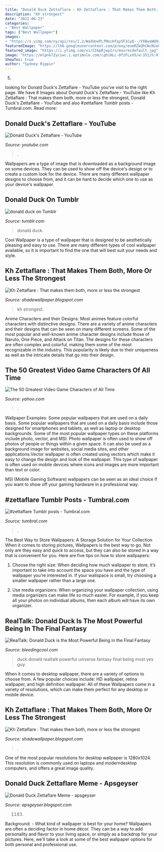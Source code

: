 ```yaml
---
title: "Donald Duck Zettaflare - Kh Zettaflare : That Makes Them Both, More Or Less The Strongest"
description: "Kh strongest"
date: "2022-06-23"
categories:
- "Best Wallpaper"
tags: ["Best Wallpaper"]
images:
- "https://s.yimg.com/ny/api/res/1.2/WaXHoePLfMocHfqy5F1CyQ--/YXBwaWQ9aGlnaGxhbmRlcjt3PTk2MDtoPTk4NC45NTIxMjAzODMwMzY5/https://s.yimg.com/uu/api/res/1.2/9_PZHHfJ6nXQ.euHMf70_Q--~B/aD03NTA7dz03MzE7c209MTthcHBpZD15dGFjaHlvbg--/https://media.zenfs.com/en/esquire_269/5b1a6a1a57f3bf3cae524ffe10b9c70c"
featuredImage: "https://lh6.googleusercontent.com/proxy/eueRZkQhCWcNJoUXdeVMZeEzl2GMsSfPT-A_-OpaFKKiyPKR5E-OGcOcRZQbyqlrmXOvJiM1tbnkXMSdk2oDwdgq17PLsw8GOP1MGcCbHjxHeRScEXbFqg3PTPl9wQNIoXDCadlS5ylJutUVK6KWs7o46egqvv4Tn7k=w1200-h630-p-k-no-nu"
featured_image: "https://i.ytimg.com/vi/CI6pRjwpIrs/maxresdefault.jpg"
image: "https://mlpnk72yciwc.i.optimole.com/cqhiHLc-OfzFLxX5/w:351/h:474/q:75/https://www.bleedingcool.com/wp-content/uploads/2017/03/Donald-Duck.gif"
ShowToc: true
author: "Sydney Rippin"
---
```



5.

	

		
looking for Donald Duck&#039;s Zettaflare - YouTube you've visit to the right page. We have 8 Images about Donald Duck&#039;s Zettaflare - YouTube like Kh Zettaflare : That makes them both, more or less the strongest, Donald Duck&#039;s Zettaflare - YouTube and also #zettaflare Tumblr posts - Tumbral.com. Read more:
		
    
## Donald Duck&#039;s Zettaflare - YouTube

<img loading=lazy src="https://i.ytimg.com/vi/CI6pRjwpIrs/maxresdefault.jpg" onerror="this.onerror=null;this.src='https://tse1.mm.bing.net/th?id=OIP.TyBW0CgrUBWaUOWrwnytTQHaEK&amp;pid=15.1';" alt="Donald Duck&#039;s Zettaflare - YouTube">

_Source: youtube.com_

>. 

	

Wallpapers are a type of image that is downloaded as a background image on some devices. They can be used to show off the device's design or to create a custom look for the device. There are many different wallpaper designs to choose from, and it can be hard to decide which one to use as your device's wallpaper.

    
## Donald Duck On Tumblr

<img loading=lazy src="https://66.media.tumblr.com/852d67affd53d67ac38a4a1967253b9d/tumblr_inline_pn1pwkBcN91qf8jz0_1280.jpg" onerror="this.onerror=null;this.src='https://tse4.mm.bing.net/th?id=OIP.AHEB8yxGsP0mce5FJ9XMEwHaEB&amp;pid=15.1';" alt="donald duck on Tumblr">

_Source: tumblr.com_

>donald duck. 

	

Cool Wallpaper is a type of wallpaper that is designed to be aesthetically pleasing and easy to use. There are many different types of cool wallpaper available, so it is important to find the one that will best suit your needs and style.

    
## Kh Zettaflare : That Makes Them Both, More Or Less The Strongest

<img loading=lazy src="https://media.tenor.com/images/88aba8728b67971d542104dbd79b656e/tenor.png" onerror="this.onerror=null;this.src='https://tse1.mm.bing.net/th?id=OIP.iKuocotnlx1UIQTb15tlbgHaEJ&amp;pid=15.1';" alt="Kh Zettaflare : That makes them both, more or less the strongest">

_Source: shadewallpaper.blogspot.com_

>kh strongest. 

	

Anime Characters and their Designs: Most animes feature colorful characters with distinctive designs.
There are a variety of anime characters and their designs that can be seen on many different screens. Some of the most popular and well-known anime character designs include those of Naruto, One Piece, and Attack on Titan. The designs for these characters are often complex and colorful, making them some of the most recognizable in the industry. This popularity is likely due to their uniqueness as well as the intricate details that go into their design.

    
## The 50 Greatest Video Game Characters Of All Time

<img loading=lazy src="https://s.yimg.com/ny/api/res/1.2/WaXHoePLfMocHfqy5F1CyQ--/YXBwaWQ9aGlnaGxhbmRlcjt3PTk2MDtoPTk4NC45NTIxMjAzODMwMzY5/https://s.yimg.com/uu/api/res/1.2/9_PZHHfJ6nXQ.euHMf70_Q--~B/aD03NTA7dz03MzE7c209MTthcHBpZD15dGFjaHlvbg--/https://media.zenfs.com/en/esquire_269/5b1a6a1a57f3bf3cae524ffe10b9c70c" onerror="this.onerror=null;this.src='https://tse4.mm.bing.net/th?id=OIP.Bh6LRqHFOM3_PYwewsZbsAHaHm&amp;pid=15.1';" alt="The 50 Greatest Video Game Characters of All Time">

_Source: yahoo.com_

>. 

	

Wallpaper Examples: Some popular wallpapers that are used on a daily basis.
Some popular wallpapers that are used on a daily basis include those designed for smartphones and tablets, as well as laptop or desktop backgrounds. Some of the most popular wallpaper types on these platforms include photo, vector, and MSI. 
Photo wallpaper is often used to show off photos of people or things within a given space. It can also be used as a background image for websites, social media sites, and other applications.Vector wallpaper is often created using vectors which make it easy to change the design and look of the wallpaper. This type of wallpaper is often used on mobile devices where icons and images are more important than text or color. 

MSI (Mobile Gaming Software) wallpapers can be seen as an ideal choice if you want to show off your gaming hardware in a professional way.

    
## #zettaflare Tumblr Posts - Tumbral.com

<img loading=lazy src="https://64.media.tumblr.com/28f6569d5d2f7019a1b7f5d087bd07e2/51e466e2dbafed7b-e0/s540x810/92dc2030ee77ecb77b621445145d555b08ca2d86.png" onerror="this.onerror=null;this.src='https://tse4.mm.bing.net/th?id=OIP.09rdks9WiQU0aK-g1tYXswHaHa&amp;pid=15.1';" alt="#zettaflare Tumblr posts - Tumbral.com">

_Source: tumbral.com_

>. 

	

The Best Way to Store Wallpapers: A Storage Solution for Your Collection
When it comes to storing pictures, Wallpapers is the best way to go. Not only are they easy and quick to access, but they can also be stored in a way that is convenient for you. Here are five tips on how to store wallpapers:
1) Choose the right size: When deciding how much wallpaper to store, it’s important to take into account the space you have and the type of wallpaper you’re interested in. If your wallspace is small, try choosing a smaller wallpaper rather than a large one.

2) Use media organizers: When organizing your wallpaper collection, using media organizers can make life so much easier. For example, if you keep all your photos on individual albums, then each album will have its own organizer.

    
## RealTalk: Donald Duck Is The Most Powerful Being In The Final Fantasy

<img loading=lazy src="https://mlpnk72yciwc.i.optimole.com/cqhiHLc-OfzFLxX5/w:351/h:474/q:75/https://www.bleedingcool.com/wp-content/uploads/2017/03/Donald-Duck.gif" onerror="this.onerror=null;this.src='https://tse2.mm.bing.net/th?id=OIP.XlRdKLN_9xbBx1-w5ExvZAAAAA&amp;pid=15.1';" alt="RealTalk: Donald Duck is the Most Powerful Being in the Final Fantasy">

_Source: bleedingcool.com_

>duck donald realtalk powerful universe fantasy final being most yes guy. 

	

When it comes to desktop wallpaper, there are a variety of options to choose from. A few popular choices include: HD wallpaper, retina wallpaper, and high definition wallpaper. All of these Wallpapers come in a variety of resolutions, which can make them perfect for any desktop or mobile device. 

    
## Kh Zettaflare : That Makes Them Both, More Or Less The Strongest

<img loading=lazy src="https://lh6.googleusercontent.com/proxy/eueRZkQhCWcNJoUXdeVMZeEzl2GMsSfPT-A_-OpaFKKiyPKR5E-OGcOcRZQbyqlrmXOvJiM1tbnkXMSdk2oDwdgq17PLsw8GOP1MGcCbHjxHeRScEXbFqg3PTPl9wQNIoXDCadlS5ylJutUVK6KWs7o46egqvv4Tn7k=w1200-h630-p-k-no-nu" onerror="this.onerror=null;this.src='https://tse4.mm.bing.net/th?id=OIP.v4qQhdnIoFHxxPLOUfq-2wHaFj&amp;pid=15.1';" alt="Kh Zettaflare : That makes them both, more or less the strongest">

_Source: shadewallpaper.blogspot.com_

>. 

	

One of the most popular resolutions for desktop wallpaper is 1280x1024. This resolution is commonly used on laptops and moderndesktop computers, and offers a great image quality.

    
## Donald Duck Zettaflare Meme - Apsgeyser

<img loading=lazy src="https://i.pinimg.com/originals/8f/87/9b/8f879b7c951cd4dbd436922f04085f8a.jpg" onerror="this.onerror=null;this.src='https://tse2.mm.bing.net/th?id=OIP.Ly4dD1Lipc3O-L_RqLsCZwHaLO&amp;pid=15.1';" alt="Donald Duck Zettaflare Meme - apsgeyser">

_Source: apsgeyser.blogspot.com_

>1183. 

	

Background: - What kind of wallpaper is best for your home?
Wallpapers are often a deciding factor in home décor. They can be a way to add personality and flavor to your living space, or simply as a backdrop for your pictures. Here, we'll take a look at some of the best wallpaper options for both personal and professional use.


